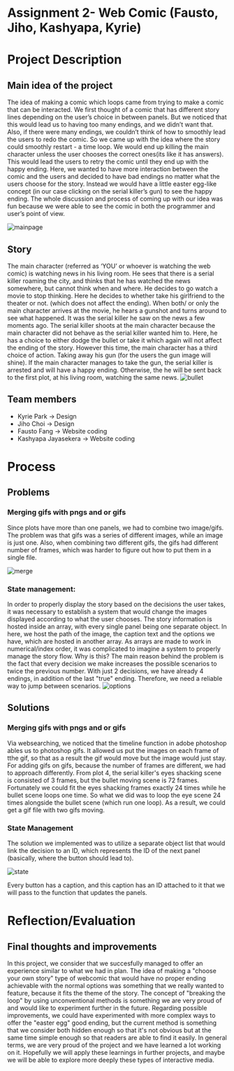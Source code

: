 # Assignment 2- Web Comic (Fausto, Jiho, Kashyapa, Kyrie)

# Project Description
## Main idea of the project
The idea of making a comic which loops came from trying to make a comic that can be interacted. We first thought of a comic that has different story lines depending on the user’s choice in between panels. But we noticed that this would lead us to having too many endings, and we didn’t want that. Also, if there were many endings, we couldn’t think of how to smoothly lead the users to redo the comic. So we came up with the idea where the story could smoothly restart - a time loop. We would end up killing the main character unless the user chooses the correct ones(its like it has answers). This would lead the users to retry the comic until they end up with the happy ending. Here, we wanted to have more interaction between the comic and the users and decided to have bad endings no matter what the users choose for the story. Instead we would have a little easter egg-like concept (in our case clicking on the serial killer’s gun) to see the happy ending. The whole discussion and process of coming up with our idea was fun because we were able to see the comic in both the programmer and user’s point of view.

![mainpage]
## Story
The main character (referred as ‘YOU’ or whoever is watching the web comic) is watching news in his living room. He sees that there is a serial killer roaming the city, and thinks that he has watched the news somewhere, but cannot think when and where. He decides to go watch a movie to stop thinking. Here he decides to whether take his girlfriend to the theater or not. (which does not affect the ending). When both/ or only the main character arrives at the movie, he hears a gunshot and turns around to see what happened. It was the serial killer he saw on the news a few moments ago. The serial killer shoots at the main character because the main character did not behave as the serial killer wanted him to. Here, he has a choice to either dodge the bullet or take it which again will not affect the ending of the story. However this time, the main character has a third choice of action. Taking away his gun (for the users the gun image will shine). If the main character manages to take the gun, the serial killer is arrested and will have a happy ending. Otherwise, the he will be sent back to the first plot, at his living room, watching the same news. 
![bullet]

## Team members 

- Kyrie Park -> Design
- Jiho Choi -> Design
- Fausto Fang -> Website coding
- Kashyapa Jayasekera -> Website coding
# Process
## Problems
### Merging gifs with pngs and or gifs
Since plots have more than one panels, we had to combine two image/gifs. The problem was that gifs was a series of different images, while an image is just one. Also, when combining two different gifs, the gifs had different number of frames, which was harder to figure out how to put them in a single file.

![merge]




### State management:
In order to properly display the story based on the decisions the user takes, it was necessary to establish a system that would change the images displayed according to what the user chooses.
The story information is hosted inside an array, with every single panel being one separate object. In here, we host the path of the image, the caption text and the options we have, which are hosted in another array. As arrays are made to work in numerical/index order, it was complicated to imagine a system to properly manage the story flow. Why is this? The main reason behind the problem is the fact that every decision we make increases the possible scenarios to twice the previous number. With just 2 decisions, we have already 4 endings, in addition of the last "true" ending. Therefore, we need a reliable way to jump between scenarios.
![options]
### 

## Solutions
### Merging gifs with pngs and or gifs
Via websearching, we noticed that the timeline function in adobe photoshop ables us to photoshop gifs. It allowed us put the images on each frame of tthe gif, so that as a result the gif would move but the image would just stay. For adding gifs on gifs, because the number of frames are different, we had to approach differently. From plot 4, the serial killer's eyes shacking scene is consisted of 3 frames, but the bullet moving scene is 72 frames. Fortunately we could fit the eyes shacking frames exactly 24 times while he bullet scene loops one time. So what we did was to loop the eye scene 24 times alongside the bullet scene (which run one loop). As a result, we could get a gif file with two gifs moving.
### State Management
The solution we implemented was to utilize a separate object list that would link the decision to an ID, which represents the ID of the next panel (basically, where the button should lead to).

![state]

Every button has a caption, and this caption has an ID attached to it that we will pass to the function that updates the panels.
### 

# Reflection/Evaluation
## Final thoughts and improvements
In this project, we consider that we succesfully managed to offer an experience similar to what we had in plan. The idea of making a "choose your own story" type of webcomic that would have no proper ending achievable with the normal options was something that we really wanted to feature, because it fits the theme of the story. The concept of "breaking the loop" by using unconventional methods is something we are very proud of and would like to experiment further in the future. Regarding possible improvements, we could have experimented with more complex ways to offer the "easter egg" good ending, but the current method is something that we consider both hidden enough so that it's not obvious but at the same time simple enough so that readers are able to find it easily. In general terms, we are very proud of the project and we have learned a lot working on it. Hopefully we will apply these learnings in further projects, and maybe we will be able to explore more deeply these types of interactive media.



[state]: docImg/storyManagement.png
[mainpage]: docImg/main.png
[bullet]: docImg/bullet.png
[options]: docImg/options.png
[merge]: media/panel4_bullet.gif